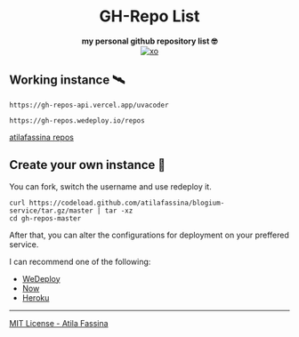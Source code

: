 <div align="center">
<h1>GH-Repo List</h1>
<div>
<b>my personal github repository list 🤓</b>
</div>
<a href="https://github.com/sindresorhus/xo"><img src="https://img.shields.io/badge/code_style-XO-5ed9c7.svg" alt="xo" /></a>
</div>

## Working instance 🛰

```
https://gh-repos-api.vercel.app/uvacoder
```


```
https://gh-repos.wedeploy.io/repos
```
[atilafassina repos](https://gh-repos.wedeploy.io/repos)

## Create your own instance 🚀

You can fork, switch the username and use redeploy it.

```
curl https://codeload.github.com/atilafassina/blogium-service/tar.gz/master | tar -xz
cd gh-repos-master
```

After that, you can alter the configurations for deployment on your preffered service.

I can recommend one of the following:
- [WeDeploy](https://wedeploy.com/)
- [Now](https://zeit.co/now)
- [Heroku](https://www.heroku.com/)

---

[MIT License - Atila Fassina](https://atilafassina.mit-license.org/)
